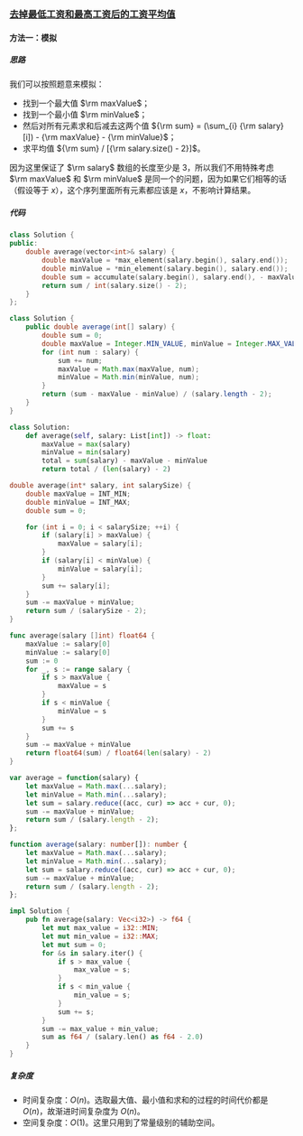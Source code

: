 ### [去掉最低工资和最高工资后的工资平均值](https://leetcode.cn/problems/average-salary-excluding-the-minimum-and-maximum-salary/solutions/327125/qu-diao-zui-di-gong-zi-he-zui-gao-gong-zi-hou-de-4/)

#### 方法一：模拟

##### 思路

我们可以按照题意来模拟：

- 找到一个最大值 $\rm maxValue$；
- 找到一个最小值 $\rm minValue$；
- 然后对所有元素求和后减去这两个值 ${\rm sum} = (\sum_{i} {\rm salary}[i]) - {\rm maxValue} - {\rm minValue}$；
- 求平均值 ${\rm sum} / [{\rm salary.size() - 2}]$。

因为这里保证了 $\rm salary$ 数组的长度至少是 $3$，所以我们不用特殊考虑 $\rm maxValue$ 和 $\rm minValue$ 是同一个的问题，因为如果它们相等的话（假设等于 $x$），这个序列里面所有元素都应该是 $x$，不影响计算结果。

##### 代码

```c++
class Solution {
public:
    double average(vector<int>& salary) {
        double maxValue = *max_element(salary.begin(), salary.end());
        double minValue = *min_element(salary.begin(), salary.end());
        double sum = accumulate(salary.begin(), salary.end(), - maxValue - minValue);
        return sum / int(salary.size() - 2);
    }
};
```

```java
class Solution {
    public double average(int[] salary) {
        double sum = 0;
        double maxValue = Integer.MIN_VALUE, minValue = Integer.MAX_VALUE;
        for (int num : salary) {
            sum += num;
            maxValue = Math.max(maxValue, num);
            minValue = Math.min(minValue, num);
        }
        return (sum - maxValue - minValue) / (salary.length - 2);
    }
}
```

```python
class Solution:
    def average(self, salary: List[int]) -> float:
        maxValue = max(salary)
        minValue = min(salary)
        total = sum(salary) - maxValue - minValue
        return total / (len(salary) - 2)
```

```c
double average(int* salary, int salarySize) {
    double maxValue = INT_MIN;
    double minValue = INT_MAX;
    double sum = 0;

    for (int i = 0; i < salarySize; ++i) {
        if (salary[i] > maxValue) {
            maxValue = salary[i];
        }
        if (salary[i] < minValue) {
            minValue = salary[i];
        }
        sum += salary[i];
    }
    sum -= maxValue + minValue;
    return sum / (salarySize - 2);
}
```

```go
func average(salary []int) float64 {
    maxValue := salary[0]
    minValue := salary[0]
    sum := 0
    for _, s := range salary {
        if s > maxValue {
            maxValue = s
        }
        if s < minValue {
            minValue = s
        }
        sum += s
    }
    sum -= maxValue + minValue
    return float64(sum) / float64(len(salary) - 2)
}
```

```javascript
var average = function(salary) {
    let maxValue = Math.max(...salary);
    let minValue = Math.min(...salary);
    let sum = salary.reduce((acc, cur) => acc + cur, 0);
    sum -= maxValue + minValue;
    return sum / (salary.length - 2);
};
```

```typescript
function average(salary: number[]): number {
    let maxValue = Math.max(...salary);
    let minValue = Math.min(...salary);
    let sum = salary.reduce((acc, cur) => acc + cur, 0);
    sum -= maxValue + minValue;
    return sum / (salary.length - 2);
};
```

```rust
impl Solution {
    pub fn average(salary: Vec<i32>) -> f64 {
        let mut max_value = i32::MIN;
        let mut min_value = i32::MAX;
        let mut sum = 0;
        for &s in salary.iter() {
            if s > max_value {
                max_value = s;
            }
            if s < min_value {
                min_value = s;
            }
            sum += s;
        }
        sum -= max_value + min_value;
        sum as f64 / (salary.len() as f64 - 2.0)
    }
}
```

##### 复杂度

- 时间复杂度：$O(n)$。选取最大值、最小值和求和的过程的时间代价都是 $O(n)$，故渐进时间复杂度为 $O(n)$。
- 空间复杂度：$O(1)$。这里只用到了常量级别的辅助空间。
